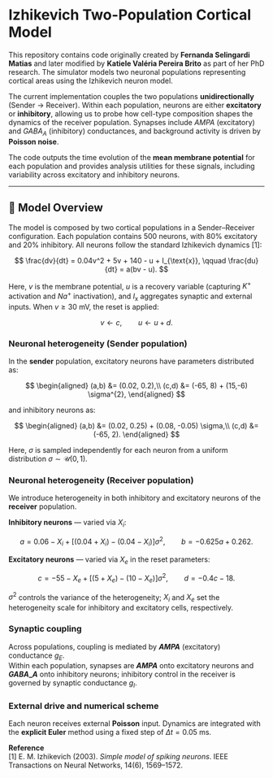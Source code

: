 # Izhikevich Two-Population Cortical Model

This repository contains code originally created by **Fernanda Selingardi Matias** and later modified by **Katiele Valéria Pereira Brito** as part of her PhD research. The simulator models two neuronal populations representing cortical areas using the Izhikevich neuron model.

The current implementation couples the two populations **unidirectionally** (Sender → Receiver). Within each population, neurons are either **excitatory** or **inhibitory**, allowing us to probe how cell-type composition shapes the dynamics of the receiver population. Synapses include $AMPA$ (excitatory) and $GABA_A$ (inhibitory) conductances, and background activity is driven by **Poisson noise**.

The code outputs the time evolution of the **mean membrane potential** for each population and provides analysis utilities for these signals, including variability across excitatory and inhibitory neurons.

---

## 🧠 Model Overview

The model is composed by two cortical populations in a Sender–Receiver configuration. Each population contains 500 neurons, with $80\%$ excitatory and $20\%$ inhibitory. All neurons follow the standard Izhikevich dynamics [1]:

$$
\frac{dv}{dt} = 0.04v^2 + 5v + 140 - u + I_{\text{x}}, \qquad
\frac{du}{dt} = a(bv - u).
$$

Here, $v$ is the membrane potential, $u$ is a recovery variable (capturing $K^+$ activation and $Na^+$ inactivation), and $I_{\text{x}}$ aggregates synaptic and external inputs. When $v \ge 30~\text{mV}$, the reset is applied:

$$
v \leftarrow c, \qquad u \leftarrow u + d.
$$

### Neuronal heterogeneity (Sender population)

In the **sender** population, excitatory neurons have parameters distributed as:

$$
\begin{aligned}
(a,b) &= (0.02, 0.2),\\
(c,d) &= (-65, 8) + (15,-6) \sigma^{2},
\end{aligned}
$$

and inhibitory neurons as:

$$
\begin{aligned}
(a,b) &= (0.02, 0.25) + (0.08, -0.05) \sigma,\\
(c,d) &= (-65, 2).
\end{aligned}
$$

Here, $\sigma$ is sampled independently for each neuron from a uniform distribution $\sigma \sim \mathcal{U}(0,1)$.  

### Neuronal heterogeneity (Receiver population)

We introduce heterogeneity in both inhibitory and excitatory neurons of the **receiver** population.

**Inhibitory neurons** — varied via $X_i$:

$$
a = 0.06 - X_i + \big[(0.04 + X_i) - (0.04 - X_i)\big]\sigma^2, \qquad
b = -0.625 a + 0.262.
$$

**Excitatory neurons** — varied via $X_e$ in the reset parameters:

$$
c = -55 - X_e + \big[(5 + X_e) - (10 - X_e)\big]\sigma^2, \qquad
d = -0.4 c - 18.
$$

$\sigma^2$ controls the variance of the heterogeneity; $X_i$ and $X_e$ set the heterogeneity scale for inhibitory and excitatory cells, respectively.

### Synaptic coupling

Across populations, coupling is mediated by **$AMPA$** (excitatory) conductance $g_E$.  
Within each population, synapses are **$AMPA$** onto excitatory neurons and **$GABA\_A$** onto inhibitory neurons; inhibitory control in the receiver is governed by synaptic conductance $g_I$.

### External drive and numerical scheme

Each neuron receives external **Poisson** input. Dynamics are integrated with the **explicit Euler** method using a fixed step of $\Delta t = 0.05~\text{ms}$.

**Reference**  
[1] E. M. Izhikevich (2003). *Simple model of spiking neurons*. IEEE Transactions on Neural Networks, 14(6), 1569–1572.

